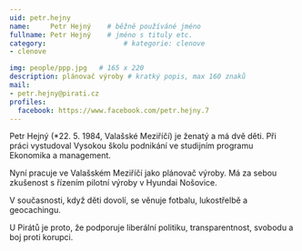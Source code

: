 ```yaml
---
uid: petr.hejny
name:     Petr Hejný  	# běžně používáné jméno
fullname: Petr Hejný  	# jméno s tituly etc.
category:                   # kategorie: clenove
- clenove

img: people/ppp.jpg   # 165 x 220
description: plánovač výroby # kratký popis, max 160 znaků
mail:
- petr.hejny@pirati.cz
profiles:
  facebook: https://www.facebook.com/petr.hejny.7
---
```


Petr Hejný (*22. 5. 1984, Valašské Meziříčí) je ženatý a má dvě děti. Při práci vystudoval Vysokou školu podnikání ve studijním programu Ekonomika a management.

Nyní pracuje ve Valašském Meziříčí jako plánovač výroby. Má za sebou zkušenost s řízením pilotní výroby v Hyundai Nošovice.

V současnosti, když děti dovolí, se věnuje fotbalu, lukostřelbě a geocachingu.

U Pirátů je proto, že podporuje liberální politiku, transparentnost, svobodu a boj proti korupci.
